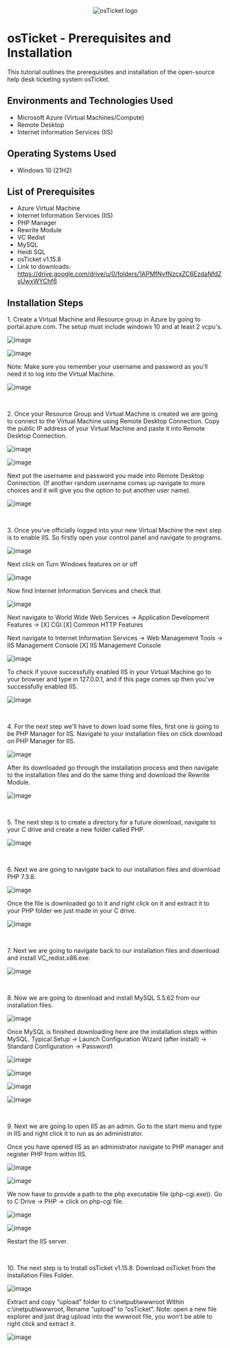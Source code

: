<p align="center">
<img src="https://i.imgur.com/Clzj7Xs.png" alt="osTicket logo"/>
</p>

<h1>osTicket - Prerequisites and Installation</h1>
This tutorial outlines the prerequisites and installation of the open-source help desk ticketing system osTicket.<br />

<h2>Environments and Technologies Used</h2>

- Microsoft Azure (Virtual Machines/Compute)
- Remote Desktop
- Internet Information Services (IIS)

<h2>Operating Systems Used </h2>

- Windows 10</b> (21H2)

<h2>List of Prerequisites</h2>

- Azure Virtual Machine
- Internet Information Services (IIS)
- PHP Manager
- Rewrite Module
- VC Redist
- MySQL
- Heidi SQL
- osTicket v1.15.8
- Link to downloads: https://drive.google.com/drive/u/0/folders/1APMfNyfNzcxZC6EzdaNfdZsUwxWYChf6

<h2>Installation Steps</h2>

<p>
1. Create a Virtual Machine and Resource group in Azure by going to portal.azure.com. The setup must include windows 10 and at least 2 vcpu's.
 </p>
 
 ![image](https://github.com/DevinWilliamsIT/osticket-prereqs/assets/155914712/f29aa35b-24b6-4a58-b0b4-c6686a0e402e)

 ![image](https://github.com/DevinWilliamsIT/osticket-prereqs/assets/155914712/8d9177ad-5bd4-41ce-a9d9-28e9a640f063)

 <p>
  Note: Make sure you remember your username and password as you'll need it to log into the Virtual Machine.
 </p>

 ![image](https://github.com/DevinWilliamsIT/osticket-prereqs/assets/155914712/03678507-a2a8-400f-8a07-24a9b045c04f)

 <br />

<p>
2. Once your Resource Group and Virtual Machine is created we are going to connect to the Virtual Machine using Remote Desktop Connection. Copy the public IP address of your Virtual Machine and paste it into Remote Desktop Connection.
</p>

![image](https://github.com/DevinWilliamsIT/osticket-prereqs/assets/155914712/87ca327d-b275-47e2-8fa5-2ec3831f0730)

![image](https://github.com/DevinWilliamsIT/osticket-prereqs/assets/155914712/0ff0ebb5-5c14-4a81-be33-6c28aa6cad74)

<p>
 Next put the username and password you made into Remote Desktop Connection. (If another random username comes up navigate to more choices and it will give you the option to put another user name).
</p>

![image](https://github.com/DevinWilliamsIT/osticket-prereqs/assets/155914712/ecd234b0-9cab-4f7c-a3ef-8ad6df0e3bf6)

<br />

<p>
3. Once you've officially logged into your new Virtual Machine the next step is to enable IIS. So firstly open your control panel and navigate to programs.
</p>

![image](https://github.com/DevinWilliamsIT/osticket-prereqs/assets/155914712/26ab9408-c94f-4fdb-a86b-30f66702d40d)

<p>
Next click on Turn Windows features on or off
</p>

![image](https://github.com/DevinWilliamsIT/osticket-prereqs/assets/155914712/99519c1e-27f5-4b70-874e-5d92ed8bb183)

<p>
 Now find Internet Information Services and check that
</p>

![image](https://github.com/DevinWilliamsIT/osticket-prereqs/assets/155914712/e061b84c-f6b5-48f1-b618-9f8e04d3642c)

<p>
 Next navigate to World Wide Web Services -> Application Development Features ->
[X] CGI
[X] Common HTTP Features
</p>

<p>
 Next navigate to Internet Information Services -> Web Management Tools -> IIS Management Console
	[X] IIS Management Console
</p>

![image](https://github.com/DevinWilliamsIT/osticket-prereqs/assets/155914712/702901e7-1b78-4a99-89f1-ae50376a6d48)

<p>
 To check if youve successfully enabled IIS in your Virtual Machine go to your browser and type in 127.0.0.1, and if this page comes up then you've successfully enabled IIS. 
</p>

![image](https://github.com/DevinWilliamsIT/osticket-prereqs/assets/155914712/1e2078f4-33f3-47dc-a071-2087ca8b1e95)

<br />

<p>
4. For the next step we'll have to down load some files, first one is going to be PHP Manager for IIS. Navigate to your installation files on click download on PHP Manager for IIS.
</p>

![image](https://github.com/DevinWilliamsIT/osticket-prereqs/assets/155914712/ed63e59c-2ff2-4ee9-8840-d83f10567d62)

<p>
After its downloaded go through the installation process and then navigate to the installation files and do the same thing and download the Rewrite Module.
</p>

![image](https://github.com/DevinWilliamsIT/osticket-prereqs/assets/155914712/28f912fe-f0fc-4910-b1e1-0991ba3385f3)

<br />

<p>
5. The next step is to create a directory for a future download, navigate to your C drive and create a new folder called PHP.	
</p>

![image](https://github.com/DevinWilliamsIT/osticket-prereqs/assets/155914712/df061eed-e36c-4b76-a16d-b2521e62fe4e)

<br />

<p>
6. Next we are going to navigate back to our installation files and download PHP 7.3.8.
</p>

![image](https://github.com/DevinWilliamsIT/osticket-prereqs/assets/155914712/c4a8cf75-cc87-4d13-a8cc-2d5323d9c682)

<p>
Once the file is downloaded go to it and right click on it and extract it to your PHP folder we just made in your C drive.
</p>

![image](https://github.com/DevinWilliamsIT/osticket-prereqs/assets/155914712/236283a1-9d7d-48cd-97b9-acce7ffecc9b)

<br />

<p>
7. Next we are going to navigate back to our installation files and download and install VC_redist.x86.exe. 
</p>

![image](https://github.com/DevinWilliamsIT/osticket-prereqs/assets/155914712/f8f6aaa7-1367-48f0-8888-d632265946da)

<br />

<p>
8. Now we are going to download and install MySQL 5.5.62 from our installation files.
</p>

![image](https://github.com/DevinWilliamsIT/osticket-prereqs/assets/155914712/128252ab-d951-4830-b0f9-f218d4bdfe51)

<p>
Once MySQL is finished downloading here are the installation steps within MySQL.
	Typical Setup ->
Launch Configuration Wizard (after install) ->
Standard Configuration ->
Password1
</p>

![image](https://github.com/DevinWilliamsIT/osticket-prereqs/assets/155914712/4b4970b1-b59c-4665-9299-479cd09fbff2)

![image](https://github.com/DevinWilliamsIT/osticket-prereqs/assets/155914712/012f4d29-f540-4778-854a-e1365880ba74)

![image](https://github.com/DevinWilliamsIT/osticket-prereqs/assets/155914712/232cb70a-81aa-4e7d-85c4-4aa9f292eff3)

![image](https://github.com/DevinWilliamsIT/osticket-prereqs/assets/155914712/8a80611c-cf14-40d2-8d01-a1c41eaf2e0a)

<br />

<p>
9. Next we are going to open IIS as an admin. Go to the start menu and type in IIS and right click it to run as an administrator.
</p>

<p>
Once you have opened IIS as an administrator navigate to PHP manager and register PHP from within IIS.
</p>

![image](https://github.com/DevinWilliamsIT/osticket-prereqs/assets/155914712/8aec42fb-4cc9-4a64-a24c-2c96eea61b67)

![image](https://github.com/DevinWilliamsIT/osticket-prereqs/assets/155914712/40f31a70-af9e-436d-a247-33e074025c80)

<p>
We now have to provide a path to the php executable file (php-cgi.exe)). Go to C Drive -> PHP -> click on php-cgi file.
</p>

![image](https://github.com/DevinWilliamsIT/osticket-prereqs/assets/155914712/46a3cee1-a5ac-44ec-9d6d-3cd6e216dc94)

![image](https://github.com/DevinWilliamsIT/osticket-prereqs/assets/155914712/2c102dc8-2bca-4c61-aa89-07cd430566bf)

<p>
Restart the IIS server.
</p>

<br />

<p>
10. The next step is to Install osTicket v1.15.8.
Download osTicket from the Installation Files Folder.
</p>

![image](https://github.com/DevinWilliamsIT/osticket-prereqs/assets/155914712/896fc152-0a0b-4dc4-9529-8f097c8da719)

<p>
Extract and copy “upload” folder to c:\inetpub\wwwroot
Within c:\inetpub\wwwroot, Rename “upload” to “osTicket”. Note: open a new file explorer and just drag upload into the wwwroot file, you won't be able to right click and extract it.
</p>

![image](https://github.com/DevinWilliamsIT/osticket-prereqs/assets/155914712/a392c312-2a0b-44f3-834f-ad3c3571fff8)






















